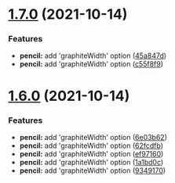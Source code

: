 # [1.7.0](https://github.com/study-study-study/study-css/compare/v1.6.0...v1.7.0) (2021-10-14)


### Features

* **pencil:** add 'graphiteWidth' option ([45a847d](https://github.com/study-study-study/study-css/commit/45a847d1ff732d47e7caa0fcd67fd3137e5c7db6))
* **pencil:** add 'graphiteWidth' option ([c55f8f9](https://github.com/study-study-study/study-css/commit/c55f8f91631403737843dae8322ff693bfc11138))

# [1.6.0](https://github.com/study-study-study/study-css/compare/v1.5.0...v1.6.0) (2021-10-14)


### Features

* **pencil:** add 'graphiteWidth' option ([6e03b62](https://github.com/study-study-study/study-css/commit/6e03b626a3ea691a5b73e296409b85866c88242e))
* **pencil:** add 'graphiteWidth' option ([62fcdfb](https://github.com/study-study-study/study-css/commit/62fcdfb90b77e1c0ed6505f059c60a467c68e667))
* **pencil:** add 'graphiteWidth' option ([ef97160](https://github.com/study-study-study/study-css/commit/ef97160899e4ab02e219055bc9bac05d6ec776fb))
* **pencil:** add 'graphiteWidth' option ([1a1bd0c](https://github.com/study-study-study/study-css/commit/1a1bd0c2006d59b4b8f1f4b5515263ee4da6ca86))
* **pencil:** add 'graphiteWidth' option ([9349170](https://github.com/study-study-study/study-css/commit/934917005ac0dba89455c4a6c294feeb54a602d6))
